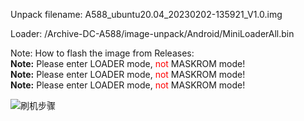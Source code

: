Unpack filename: A588_ubuntu20.04_20230202-135921_V1.0.img

Loader: /Archive-DC-A588/image-unpack/Android/MiniLoaderAll.bin

Note: How to flash the image from Releases:  
**Note:** Please enter LOADER mode, <span style="color:red;">not</span> MASKROM mode!  
**Note:** Please enter LOADER mode, <span style="color:red;">not</span> MASKROM mode!  
**Note:** Please enter LOADER mode, <span style="color:red;">not</span> MASKROM mode!

![刷机步骤](https://github.com/user-attachments/assets/0445e383-10ba-484b-9787-3902d73ca045)

